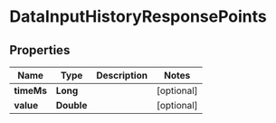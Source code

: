 
# DataInputHistoryResponsePoints

## Properties
Name | Type | Description | Notes
------------ | ------------- | ------------- | -------------
**timeMs** | **Long** |  |  [optional]
**value** | **Double** |  |  [optional]



